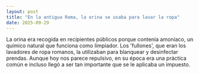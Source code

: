 ```yaml
---
layout: post
title: "En la antigua Roma, la orina se usaba para lavar la ropa"
date: 2025-09-29
---
```

La orina era recogida en recipientes públicos porque contenía amoníaco, un químico natural que funciona como limpiador. Los 'fullones', que eran los lavadores de ropa romanos, la utilizaban para blanquear y desinfectar prendas. Aunque hoy nos parece repulsivo, en su época era una práctica común e incluso llegó a ser tan importante que se le aplicaba un impuesto.
